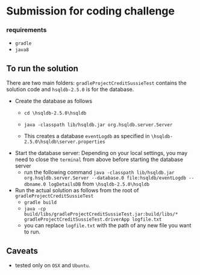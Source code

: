 # Submission for coding challenge
### requirements
- `gradle`
- `java8`


## To run the solution
There are two main folders: `gradleProjectCreditSussieTest` contains the solution code and `hsqldb-2.5.0` is for the database.
- Create the database as follows 
    - `cd \hsqldb-2.5.0\hsqldb`
    - `java -classpath lib/hsqldb.jar org.hsqldb.server.Server`

    - This creates a database `eventLogdb` as specified in  `\hsqldb-2.5.0\hsqldb\server.properties`
- Start the database server: Depending on your local settings, you may need to close the `terminal` from above before starting the database server
    - run the following command  `java -classpath lib/hsqldb.jar org.hsqldb.server.Server --database.0 file:hsqldb/eventLogdb --dbname.0 logDetailsDB` from `\hsqldb-2.5.0\hsqldb`
- Run the actual solution as follows from the root of `gradleProjectCreditSussieTest`
    - `gradle build` 
    - `java -cp build/libs/gradleProjectCreditSussieTest.jar:build/libs/* gradleProjectCreditSussieTest.driverApp logfile.txt`
    -  you can replace `logfile.txt` with the path of any new file you want to run.

## Caveats
- tested only on `OSX` and `Ubuntu`.
